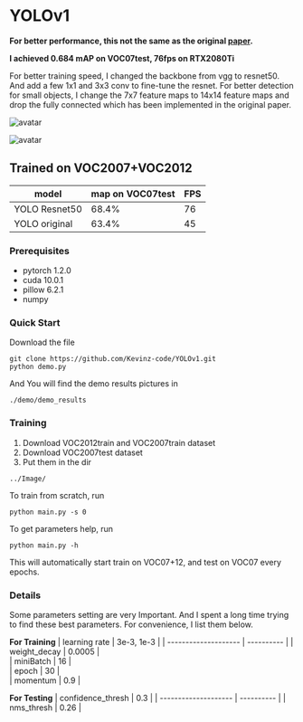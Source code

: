 # YOLOv1

**For better performance, this not the same as the original [paper](https://arxiv.org/pdf/1506.02640.pdf).**

**I achieved 0.684 mAP on VOC07test, 76fps on RTX2080Ti**

For better training speed, I changed the backbone from vgg to resnet50. And add a few 1x1 and 3x3 conv to fine-tune the resnet. For better detection for small objects, I change the 7x7 feature maps to 14x14 feature maps and drop the fully connected which has been implemented in the original paper.

![avatar](http://chuantu.xyz/t6/728/1586530590x992239408.jpg)

![avatar](http://chuantu.xyz/t6/728/1586530639x992239408.jpg)

## Trained on VOC2007+VOC2012
| model                |  map on VOC07test  | FPS  |
| -------------------- |  ---------- | -------   |
| YOLO Resnet50   |   68.4%      |  76   |
| YOLO original |  63.4%      |  45   |


### Prerequisites
- pytorch 1.2.0
- cuda 10.0.1
- pillow 6.2.1
- numpy

### Quick Start
Download the file 
```shell
git clone https://github.com/Kevinz-code/YOLOv1.git
python demo.py
```
And You will find the demo results pictures in 
```shell
./demo/demo_results
```

### Training
1. Download VOC2012train and VOC2007train dataset
2. Download VOC2007test dataset
3. Put them in the dir 
```shell
../Image/
```

To train from scratch, run
```shell
python main.py -s 0 
```
To get parameters help, run
```shell
python main.py -h
```
This will automatically start train on VOC07+12, and test on VOC07 every epochs.


### Details
Some parameters setting are very Important. And I spent a long time trying to find these best parameters. For convenience, I list them below.

**For Training**
| learning rate               |  3e-3, 1e-3  | 
| -------------------- |  ---------- | 
| weight_decay  |   0.0005      |  
| miniBatch |  16      |  
| epoch |  30      |  
| momentum |  0.9      |  

**For Testing**
| confidence_thresh              |  0.3  | 
| -------------------- |  ---------- | 
| nms_thresh  |   0.26      |  





